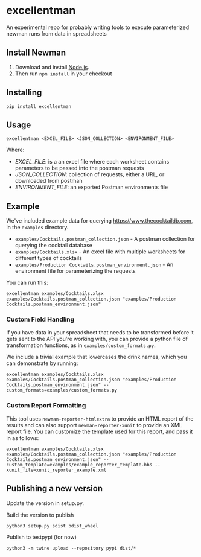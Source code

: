 # excellentman
An experimental repo for probably writing tools to execute parameterized newman runs from data in spreadsheets

## Install Newman

1. Download and install [Node.js](https://nodejs.org/en/download/current/).
2. Then run `npm install` in your checkout  

## Installing

`pip install excellentman`

## Usage

`excellentman <EXCEL_FILE> <JSON_COLLECTION> <ENVIRONMENT_FILE>`

Where:
 - *EXCEL_FILE*: is a an excel file where each worksheet contains parameters to be passed into the postman requests
 - *JSON_COLLECTION*: collection of requests, either a URL, or downloaded from postman
 - *ENVIRONMENT_FILE*: an exported Postman environments file

## Example

We've included example data for querying https://www.thecocktaildb.com, in the `examples` directory.

 - `examples/Cocktails.postman_collection.json` - A postman collection for querying the cocktail database
 - `examples/Cocktails.xlsx` - An excel file with multiple worksheets for different types of cocktails
 - `examples/Production Cocktails.postman_environment.json` - An environment file for parameterizing the requests

You can run this:

`excellentman examples/Cocktails.xlsx examples/Cocktails.postman_collection.json "examples/Production Cocktails.postman_environment.json"`

### Custom Field Handling

If you have data in your spreadsheet that needs to be transformed before it gets sent to the API you're working with, you can provide a python file of transformation functions, as in `examples/custom_formats.py`.

We include a trivial example that lowercases the drink names, which you can demonstrate by running:

`excellentman examples/Cocktails.xlsx examples/Cocktails.postman_collection.json "examples/Production Cocktails.postman_environment.json" --custom_formats=examples/custom_formats.py`

### Custom Report Formatting

This tool uses `newman-reporter-htmlextra` to provide an HTML report of the results and can also support `newman-reporter-xunit` to provide an XML report file. You can customize the template used for this report, and pass it in as follows:

`excellentman examples/Cocktails.xlsx examples/Cocktails.postman_collection.json "examples/Production Cocktails.postman_environment.json" --custom_template=examples/example_reporter_template.hbs --xunit_file=xunit_reporter_example.xml`


## Publishing a new version

Update the version in setup.py.

Build the version to publish

`python3 setup.py sdist bdist_wheel`

Publish to testpypi (for now)

`python3 -m twine upload --repository pypi dist/*`

